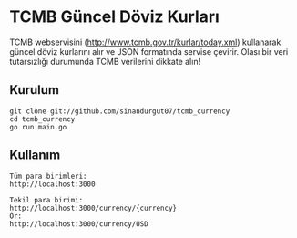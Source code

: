 # TCMB Güncel Döviz Kurları 

TCMB webservisini (http://www.tcmb.gov.tr/kurlar/today.xml) kullanarak güncel döviz kurlarını alır ve JSON formatında servise çevirir. Olası bir veri tutarsızlığı durumunda TCMB verilerini dikkate alın! 

## Kurulum
```
git clone git://github.com/sinandurgut07/tcmb_currency
cd tcmb_currency
go run main.go
```
## Kullanım
```
Tüm para birimleri:
http://localhost:3000

Tekil para birimi:
http://localhost:3000/currency/{currency}
Ör:
http://localhost:3000/currency/USD

```
